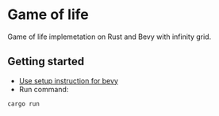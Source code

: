 # Game of life

Game of life implemetation on Rust and Bevy with infinity grid.

## Getting started
- [Use setup instruction for bevy](https://bevyengine.org/learn/quick-start/getting-started/setup)
- Run command:
```bash
cargo run
```
